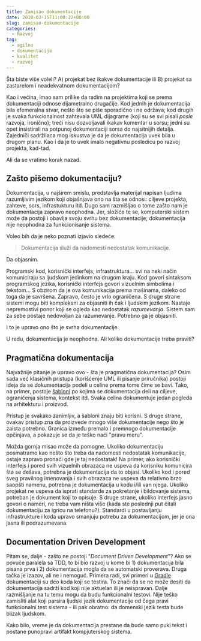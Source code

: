 ```yaml
---
title: Zamisao dokumentacije
date: 2018-03-15T11:00:22+00:00
slug: zamisao-dokumentacije
categories:
  - Razvoj
tag:
  - agilno
  - dokumentacija
  - kvalitet
  - razvoj
---
```


Šta biste više voleli? A) projekat bez ikakve dokumentacije ili B) projekat sa zastarelom i neadekvatnom dokumentacijom?

<!--more-->

Kao i većina, imao sam prilike da radim na projektima koji se prema dokumentaciji odnose dijametralno drugačije. Kod jednih je dokumentacija bila efemeralna stvar, nešto što se piše sporadično i ne održava; kod drugih je svaka funkcionalnost zahtevala UML dijagrame (koji su se svi pisali _posle_ razvoja, ironično); treći nisu dozvoljavali ikakav komentar u sorsu; jedni su opet insistirali na potpunoj dokumentaciji sorsa do najsitnijih detalja. Zajedniči sadržilaca mog iskustva je da je dokumentacija uvek bila u drugom planu. Kao i da je to uvek imalo negativnu posledicu po razvoj projekta, kad-tad.

Ali da se vratimo korak nazad.

## Zašto pišemo dokumentaciju?

Dokumentacija, u najširem smislu, predstavlja materijal napisan ljudima razumljivim jezikom koji objašnjava ono na šta se odnosi: ciljeve projekta, zahteve, sors, infrastukturu itd. Dugo sam razmišljao o tome zašto nam je dokumentacija zapravo neophodna. Jer, složiće te se, komputerski sistem može da postoji i obavlja svoju svrhu bez dokumentacije; dokumentacija nije neophodna za funkcionisanje sistema.

Voleo bih da je neko poznati izjavio sledeće:

> Dokumentacija služi da nadomesti nedostatak komunikacije.

Da objasnim.

Programski kod, korisnički interfejs, infrastruktura... svi na neki način komuniciraju sa ljudskom jedinkom na drugom kraju. Kod govori sintaksom programskog jezika, korisnički interfejs govori vizuelnim simbolima i tekstom... S obzirom da je ova komunikacija prema mašinama, daleko od toga da je savršena. Zapravo, često je vrlo ograničena. S druge strane sistemi mogu biti kompleksni za objasniti ih čak i ljudskim jezikom. Nastaje nepremostivi ponor koji se ogleda kao nedostatak _razumevanja_. Sistem sam za sebe postaje nedovoljan za razumevanje. Potrebno ga je objasniti.

I to je upravo ono što je svrha dokumentacije.

U redu, dokumentacija je neophodna. Ali koliko dokumentacije treba praviti?

## Pragmatična dokumentacija

Najvažnije pitanje je upravo ovo - šta je pragmatična dokumentacija? Osim sada već klasičnih pristupa (korišćenje UML ili pisanje priručnika) postoji ideja da se dokumentacija podeli u celine prema tome čime se bavi. Tako, na primer, postoje [šabloni](http://arc42.org/overview/) po kojima se dokumentacija deli na ciljeve, ograničenja sistema, kontekst itd. Svaka celina dokumentuje jedan pogleda na arhitekturu i proizvod.

Pristup je svakako zanimljiv, a šabloni znaju biti korisni. S druge strane, ovakav pristup zna da proizvede mnogo više dokumentacije nego što je zaista potrebno. Granica između premalo i premnogo dokumentacije opčinjava, a pokazuje se da je teško naći "pravu meru".

Možda gornja misao može da pomogne. Ukoliko dokumentaciju posmatramo kao nešto što treba da nadomesti nedostatak komunikacije, ostaje zapravo pronaći gde je taj nedostatak! Na primer, ako korisnički interfejs i pored svih vizuelnih obrazaca ne uspeva da korisniku komunicira šta se dešava, potrebna je dokumentacija da to objasi. Ukoliko kod i pored sveg pravilnog imenovanja i svih obrazaca ne uspeva da relativno brzo saopšti namenu, potrebna je dokumentacija u kodu i/ili van njega. Ukoliko projekat ne uspeva da isprati standarde za pokretanje i bildovanje sistema, potreban je dokument koji to opisuje. S druge strane, ukoliko interfejs jasno govori o nameri, ne treba vam ništa više (kada ste poslednji put čitali dokumentaciju za igricu na telefonu?). Standardi u postavljanju infrastrukture i koda upravo smanjuju potrebu za dokumentacijom, jer je ona jasna ili podrazumevana.

## Documentation Driven Development

Pitam se, dalje - zašto ne postoji "_Document Driven Development_"? Ako se povuče paralela sa TDD, to bi bio razvoj u kome bi 1) dokumentacija bila pisana prva i 2) dokumentacija mogla da se automatski proverava. Druga tačka je izazov, ali ne i nemoguć. Primera radi, svi primeri u [Gradle](https://gradle.org/docs/) dokumentaciji su deo koda koji se testira. To znači da se ne može desiti da dokumentacija sadrži kod koji nije aktuelan ili je neispravan. Dalje razmišljanje na tu temu mogu da budu funkcionalni testovi. Nije teško zamisliti alat koji parsira ljudski jezik dokumentacije od čega pravi funkcionalni test sistema - ili pak obratno: da domenski jezik testa bude blizak ljudskom.

Kako bilo, vreme je da dokumentacija prestane da bude samo puki tekst i postane punopravi artifakt kompjuterskog sistema.
